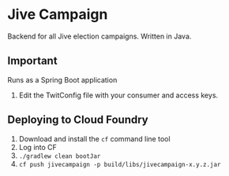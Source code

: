 # Jive Campaign
Backend for all Jive election campaigns. Written in Java.

## Important
Runs as a Spring Boot application

1. Edit the TwitConfig file with your consumer and access keys.

## Deploying to Cloud Foundry

1. Download and install the `cf` command line tool
2. Log into CF
3. `./gradlew clean bootJar`
4. `cf push jivecampaign -p build/libs/jivecampaign-x.y.z.jar`
